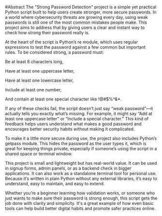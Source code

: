 #Abstract
The "Strong Password Detection" project is a simple yet practical Python script built to help users create stronger, more secure passwords. In a world where cybersecurity threats are growing every day, using weak passwords is still one of the most common mistakes people make. This project aims to address that by giving users a clear and instant way to check how strong their password really is.

At the heart of the script is Python’s re module, which uses regular expressions to test the password against a few common but important rules. To be considered strong, a password must:

Be at least 8 characters long,

Have at least one uppercase letter,

Have at least one lowercase letter,

Include at least one number,

And contain at least one special character like !@#$%^&*.

If any of these checks fail, the script doesn’t just say “weak password”—it actually tells you exactly what’s missing. For example, it might say “Add at least one uppercase letter” or “Include a special character.” This kind of feedback helps users understand what makes a good password and encourages better security habits without making it complicated.

To make it a little more secure during use, the project also includes Python’s getpass module. This hides the password as the user types it, which is great for keeping things private, especially if someone’s using the script in a shared space or terminal window.

This project is small and lightweight but has real-world value. It can be used in signup forms, admin panels, or as a backend check in bigger applications. It can also work as a standalone terminal tool for personal use. Because it’s written in plain Python without any external libraries, it’s easy to understand, easy to maintain, and easy to extend.

Whether you’re a beginner learning how validation works, or someone who just wants to make sure their password is strong enough, this script gets the job done with clarity and simplicity. It's a great example of how even basic tools can help build better digital habits and promote safer practices online.
